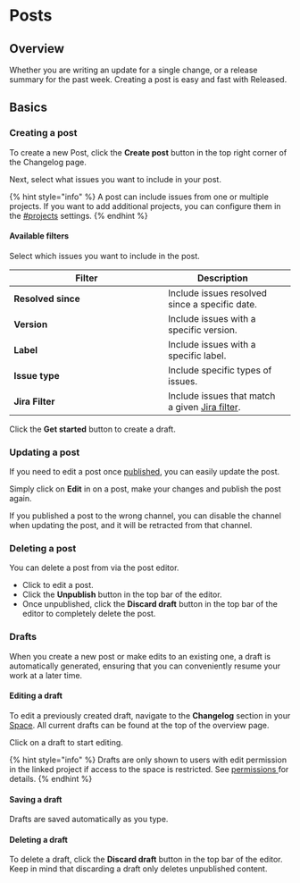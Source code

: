 # Posts

## Overview

Whether you are writing an update for a single change, or a release summary for the past week. Creating a post is easy and fast with Released.&#x20;

## Basics

### Creating a post

To create a new Post, click the **Create post** button in the top right corner of the Changelog page.

Next, select what issues you want to include in your post.&#x20;

{% hint style="info" %}
A post can include issues from one or multiple projects. If you want to add additional projects, you can configure them in the [#projects](../settings/general.md#projects "mention") settings.
{% endhint %}

#### Available filters

Select which issues you want to include in the post.&#x20;

<table><thead><tr><th width="260.5">Filter</th><th>Description</th><th data-hidden></th></tr></thead><tbody><tr><td><strong>Resolved since</strong> </td><td>Include issues resolved since a specific date.</td><td></td></tr><tr><td><strong>Version</strong></td><td>Include issues with a specific version. </td><td></td></tr><tr><td><strong>Label</strong></td><td>Include issues with a specific label.</td><td></td></tr><tr><td><strong>Issue type</strong></td><td>Include specific types of issues.</td><td></td></tr><tr><td><strong>Jira Filter</strong></td><td>Include issues that match a given <a href="https://support.atlassian.com/jira-software-cloud/docs/save-your-search-as-a-filter/">Jira filter</a>.</td><td></td></tr></tbody></table>

Click the **Get started** button to create a draft. &#x20;

### Updating a post

If you need to edit a post once [published](publishing.md), you can easily update the post.&#x20;

Simply click on **Edit** in on a post, make your changes and publish the post again.&#x20;

If you published a post to the wrong channel, you can disable the channel when updating the post, and it will be retracted from that channel.&#x20;

### Deleting a post

You can delete a post from via the post editor.&#x20;

* Click to edit a post.
* Click the **Unpublish** button in the top bar of the editor.
* Once unpublished, click the **Discard draft** button in the top bar of the editor to completely delete the post.&#x20;

### Drafts

When you create a new post or make edits to an existing one, a draft is automatically generated, ensuring that you can conveniently resume your work at a later time.

#### Editing a draft

To edit a previously created draft, navigate to the **Changelog** section in your [Space](../spaces.md). All current drafts can be found at the top of the overview page.&#x20;

Click on a draft to start editing.&#x20;

{% hint style="info" %}
Drafts are only shown to users with edit permission in the linked project if access to the space is restricted. See [permissions ](../permissions.md)for details.
{% endhint %}

#### Saving a draft

Drafts are saved automatically as you type.&#x20;

#### Deleting a draft

To delete a draft, click the **Discard draft** button in the top bar of the editor. Keep in mind that discarding a draft only deletes unpublished content.

